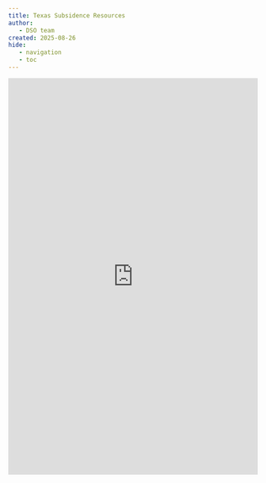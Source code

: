 ```yaml
---
title: Texas Subsidence Resources
author: 
   - DSO team
created: 2025-08-26
hide: 
   - navigation
   - toc
---
```



<div class="map">
  <iframe width=100%, height=800, frameBorder=0 src="https://arcg.is/1PyKGO2"></iframe>
</div>
